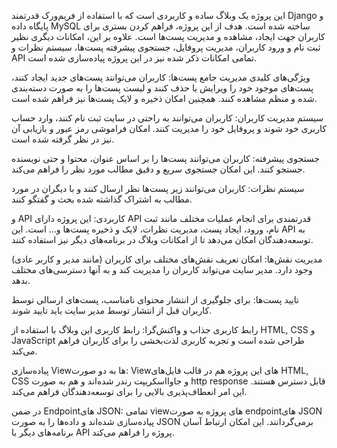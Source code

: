 این پروژه یک وبلاگ ساده و کاربردی است که با استفاده از فریم‌ورک قدرتمند Django و پایگاه داده MySQL ساخته شده است. هدف از این پروژه، فراهم کردن بستری برای کاربران جهت ایجاد، مشاهده و مدیریت پست‌ها است. علاوه بر این، امکانات دیگری نظیر ثبت نام و ورود کاربران، مدیریت پروفایل، جستجوی پیشرفته پست‌ها، سیستم نظرات و API  تمامی امکانات ذکر شده نیز در این پروژه پیاده‌سازی شده است.

ویژگی‌های کلیدی
مدیریت جامع پست‌ها: کاربران می‌توانند پست‌های جدید ایجاد کنند، پست‌های موجود خود را ویرایش یا حذف کنند و لیست پست‌ها را به صورت دسته‌بندی شده و منظم مشاهده کنند. همچنین امکان ذخیره و لایک پست‌ها نیز فراهم شده است.

سیستم مدیریت کاربران: کاربران می‌توانند به راحتی در سایت ثبت نام کنند، وارد حساب کاربری خود شوند و پروفایل خود را مدیریت کنند. امکان فراموشی رمز عبور و بازیابی آن نیز در نظر گرفته شده است.

جستجوی پیشرفته: کاربران می‌توانند پست‌ها را بر اساس عنوان، محتوا و حتی نویسنده جستجو کنند. این امکان جستجوی سریع و دقیق مطالب مورد نظر را فراهم می‌کند.

سیستم نظرات: کاربران می‌توانند زیر پست‌ها نظر ارسال کنند و با دیگران در مورد مطالب به اشتراک گذاشته شده بحث و گفتگو کنند.

و API کاربردی: این پروژه دارای API قدرتمندی برای انجام عملیات مختلف مانند ثبت نام، ورود، ایجاد پست، مدیریت نظرات، لایک و ذخیره پست‌ها و... است. این API به توسعه‌دهندگان امکان می‌دهد تا از امکانات وبلاگ در برنامه‌های دیگر نیز استفاده کنند.

مدیریت نقش‌ها: امکان تعریف نقش‌های مختلف برای کاربران (مانند مدیر و کاربر عادی) وجود دارد. مدیر سایت می‌تواند کاربران را مدیریت کند و به آنها دسترسی‌های مختلف بدهد.

تایید پست‌ها: برای جلوگیری از انتشار محتوای نامناسب، پست‌های ارسالی توسط کاربران قبل از انتشار توسط مدیر سایت باید تایید شوند.

رابط کاربری جذاب و واکنش‌گرا: رابط کاربری این وبلاگ با استفاده از HTML, CSS و JavaScript طراحی شده است و تجربه کاربری لذت‌بخشی را برای کاربران فراهم می‌کند. 

پیاده‌سازی Viewها به دو صورت: Viewهای این پروژه هم در قالب فایل‌های HTML, CSS و جاوااسکریپت رندر شده‌اند و هم به صورت http response قابل دسترس هستند. این امر انعطاف‌پذیری بالایی را برای توسعه‌دهندگان فراهم می‌کند.

در ضمن Endpointهای JSON: تمامی viewهای پروژه به صورت endpointهای JSON پیاده‌سازی شده‌اند و داده‌ها را به صورت JSON برمی‌گردانند. این امکان ارتباط آسان برنامه‌های دیگر با API پروژه را فراهم می‌کند.
